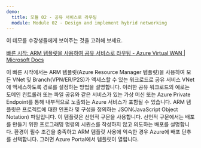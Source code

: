 ```yaml
---
demo:
  title: 모듈 02 - 공유 서비스로 라우팅
  module: Module 02 - Design and implement hybrid networking
---
```

이 데모를 수강생들에게 보여주는 것을 고려해 보세요. 

[빠른 시작: ARM 템플릿을 사용하여 공유 서비스로 라우팅 - Azure Virtual WAN | Microsoft Docs](https://learn.microsoft.com/azure/virtual-wan/quickstart-route-shared-services-vnet-template)

이 빠른 시작에서는 ARM 템플릿(Azure Resource Manager 템플릿)을 사용하여 모든 VNet 및 Branch(VPN/ER/P2S)가 액세스할 수 있는 워크로드로 공유 서비스 VNet에 액세스하도록 경로를 설정하는 방법을 설명합니다. 이러한 공유 워크로드의 예로는 도메인 컨트롤러 또는 파일 공유와 같은 서비스가 있는 가상 머신 또는 Azure Private Endpoint를 통해 내부적으로 노출되는 Azure 서비스가 포함될 수 있습니다.
ARM 템플릿은 프로젝트에 대한 인프라 및 구성을 정의하는 JSON(JavaScript Object Notation) 파일입니다. 이 템플릿은 선언적 구문을 사용합니다. 선언적 구문에서는 배포를 만들기 위한 프로그래밍 명령의 시퀀스를 작성하지 않고 의도하는 배포를 설명합니다.
환경이 필수 조건을 충족하고 ARM 템플릿 사용에 익숙한 경우 Azure에 배포 단추를 선택합니다. 그러면 Azure Portal에서 템플릿이 열립니다.

